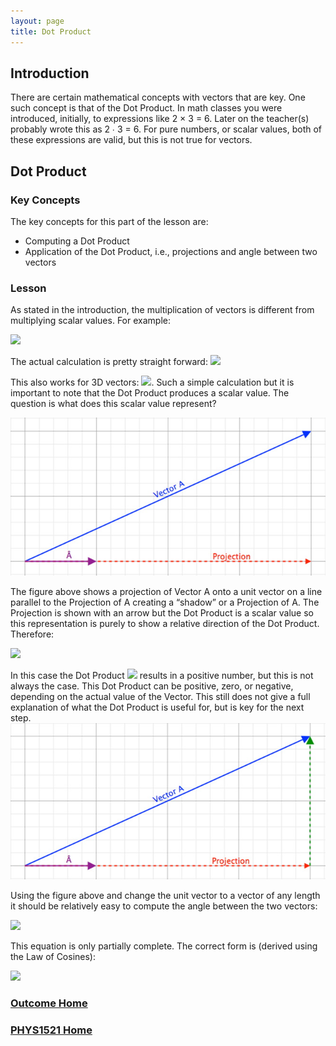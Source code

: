 ```yaml
---
layout: page
title: Dot Product
---
```

## Introduction
There are certain mathematical concepts with vectors that are key. One such concept is that of the Dot Product. In math classes you were introduced, initially, to expressions like 2 × 3 = 6. Later on the teacher(s) probably wrote this as 2 ∙ 3 = 6. For pure numbers, or scalar values, both of these expressions are valid, but this is not true for vectors.

## Dot Product
### Key Concepts
The key concepts for this part of the lesson are:
* Computing a Dot Product
* Application of the Dot Product, i.e., projections and angle between two vectors

### Lesson
As stated in the introduction, the multiplication of vectors is different from multiplying scalar values. For example:

<img src="https://latex.codecogs.com/svg.latex?\large&space;\left[\begin{array}{c}2 \\ 3\end{array}\right]\cdot\left[\begin{array}{c}4 \\ 5\end{array}\right]=23"/>

The actual calculation is pretty straight forward:
<img src="https://latex.codecogs.com/svg.latex?\large&space;A\cdot{B}=A_{x}B_{x}+A_{y}B_{y}=(2)(4)+(3)(5)=8+15=23"/>

This also works for 3D vectors: <img src="https://latex.codecogs.com/svg.latex?\large&space;A\cdot{B}=A_{x}B_{x}+A_{y}B_{y}+A_{z}B_{z}"/>. Such a simple calculation but it is important to note that the Dot Product produces a scalar value. The question is what does this scalar value represent?

![vector-projection](files/vector-projection.jpg)

The figure above shows a projection of Vector A onto a unit vector on a line parallel to the Projection of A creating a “shadow” or a Projection of A. The Projection is shown with an arrow but the Dot Product is a scalar value so this representation is purely to show a relative direction of the Dot Product. Therefore:

<img src="https://latex.codecogs.com/svg.latex?\large&space;Projection=\hat{A}\cdot{A}"/>

In this case the Dot Product <img src="https://latex.codecogs.com/svg.latex?\large&space;\hat{A}\cdot{A}"/> results in a positive number, but this is not always the case. This Dot Product can be positive, zero, or negative, depending on the actual value of the Vector. This still does not give a full explanation of what the Dot Product is useful for, but is key for the next step.<br>
![projection-angle-calculation](files/projection-angle-calculation.jpg)

Using the figure above and change the unit vector to a vector of any length it should be relatively easy to compute the angle between the two vectors:

<img src="https://latex.codecogs.com/svg.latex?\large&space;cos(\theta)=\frac{adjacent}{hypoteneuse}=\frac{\hat{A}\cdot(A)}{\Vert{A}\Vert}"/>

This equation is only partially complete. The correct form is (derived using the Law of Cosines):

<img src="https://latex.codecogs.com/svg.latex?\large&space;\theta=cos^{-1}\left(\frac{A}\cdot{B}){\Vert{A}\Vert\times\Vert{B}\Vert}"/>

### [Outcome Home](outcome1.md)
### [PHYS1521 Home](../)